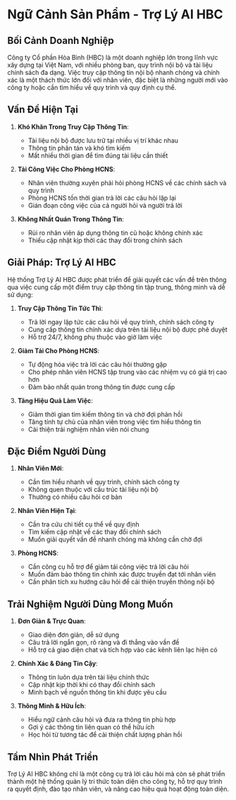 # Ngữ Cảnh Sản Phẩm - Trợ Lý AI HBC

## Bối Cảnh Doanh Nghiệp

Công ty Cổ phần Hòa Bình (HBC) là một doanh nghiệp lớn trong lĩnh vực xây dựng tại Việt Nam, với nhiều phòng ban, quy trình nội bộ và tài liệu chính sách đa dạng. Việc truy cập thông tin nội bộ nhanh chóng và chính xác là một thách thức lớn đối với nhân viên, đặc biệt là những người mới vào công ty hoặc cần tìm hiểu về quy trình và quy định cụ thể.

## Vấn Đề Hiện Tại

1. **Khó Khăn Trong Truy Cập Thông Tin**:

    - Tài liệu nội bộ được lưu trữ tại nhiều vị trí khác nhau
    - Thông tin phân tán và khó tìm kiếm
    - Mất nhiều thời gian để tìm đúng tài liệu cần thiết

2. **Tải Công Việc Cho Phòng HCNS**:

    - Nhân viên thường xuyên phải hỏi phòng HCNS về các chính sách và quy trình
    - Phòng HCNS tốn thời gian trả lời các câu hỏi lặp lại
    - Gián đoạn công việc của cả người hỏi và người trả lời

3. **Không Nhất Quán Trong Thông Tin**:
    - Rủi ro nhân viên áp dụng thông tin cũ hoặc không chính xác
    - Thiếu cập nhật kịp thời các thay đổi trong chính sách

## Giải Pháp: Trợ Lý AI HBC

Hệ thống Trợ Lý AI HBC được phát triển để giải quyết các vấn đề trên thông qua việc cung cấp một điểm truy cập thông tin tập trung, thông minh và dễ sử dụng:

1. **Truy Cập Thông Tin Tức Thì**:

    - Trả lời ngay lập tức các câu hỏi về quy trình, chính sách công ty
    - Cung cấp thông tin chính xác dựa trên tài liệu nội bộ được phê duyệt
    - Hỗ trợ 24/7, không phụ thuộc vào giờ làm việc

2. **Giảm Tải Cho Phòng HCNS**:

    - Tự động hóa việc trả lời các câu hỏi thường gặp
    - Cho phép nhân viên HCNS tập trung vào các nhiệm vụ có giá trị cao hơn
    - Đảm bảo nhất quán trong thông tin được cung cấp

3. **Tăng Hiệu Quả Làm Việc**:
    - Giảm thời gian tìm kiếm thông tin và chờ đợi phản hồi
    - Tăng tính tự chủ của nhân viên trong việc tìm hiểu thông tin
    - Cải thiện trải nghiệm nhân viên nói chung

## Đặc Điểm Người Dùng

1. **Nhân Viên Mới**:

    - Cần tìm hiểu nhanh về quy trình, chính sách công ty
    - Không quen thuộc với cấu trúc tài liệu nội bộ
    - Thường có nhiều câu hỏi cơ bản

2. **Nhân Viên Hiện Tại**:

    - Cần tra cứu chi tiết cụ thể về quy định
    - Tìm kiếm cập nhật về các thay đổi chính sách
    - Muốn giải quyết vấn đề nhanh chóng mà không cần chờ đợi

3. **Phòng HCNS**:
    - Cần công cụ hỗ trợ để giảm tải công việc trả lời câu hỏi
    - Muốn đảm bảo thông tin chính xác được truyền đạt tới nhân viên
    - Cần phân tích xu hướng câu hỏi để cải thiện truyền thông nội bộ

## Trải Nghiệm Người Dùng Mong Muốn

1. **Đơn Giản & Trực Quan**:

    - Giao diện đơn giản, dễ sử dụng
    - Câu trả lời ngắn gọn, rõ ràng và đi thẳng vào vấn đề
    - Hỗ trợ cả giao diện chat và tích hợp vào các kênh liên lạc hiện có

2. **Chính Xác & Đáng Tin Cậy**:

    - Thông tin luôn dựa trên tài liệu chính thức
    - Cập nhật kịp thời khi có thay đổi chính sách
    - Minh bạch về nguồn thông tin khi được yêu cầu

3. **Thông Minh & Hữu Ích**:
    - Hiểu ngữ cảnh câu hỏi và đưa ra thông tin phù hợp
    - Gợi ý các thông tin liên quan có thể hữu ích
    - Học hỏi từ tương tác để cải thiện chất lượng phản hồi

## Tầm Nhìn Phát Triển

Trợ Lý AI HBC không chỉ là một công cụ trả lời câu hỏi mà còn sẽ phát triển thành một hệ thống quản lý tri thức toàn diện cho công ty, hỗ trợ quy trình ra quyết định, đào tạo nhân viên, và nâng cao hiệu quả hoạt động toàn diện.
